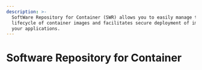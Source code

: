 ```yaml
---
description: >-
  SoftWare Repository for Container (SWR) allows you to easily manage the full
  lifecycle of container images and facilitates secure deployment of images for
  your applications.
---
```


# Software Repository for Container

